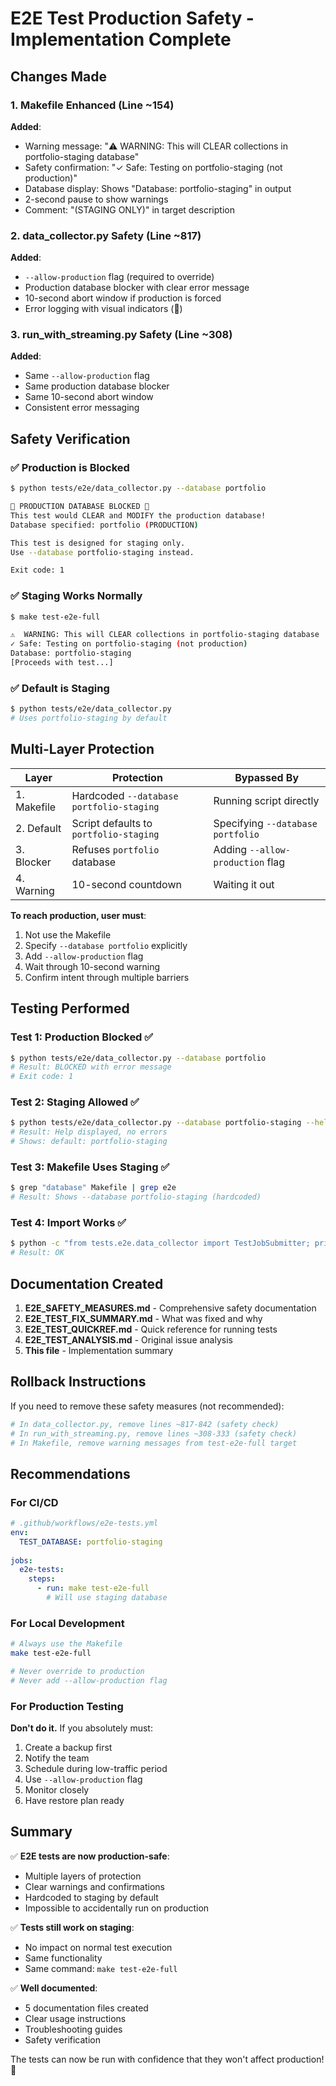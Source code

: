# E2E Test Production Safety - Implementation Complete

## Changes Made

### 1. Makefile Enhanced (Line ~154)

**Added**:
- Warning message: "⚠️ WARNING: This will CLEAR collections in portfolio-staging database"
- Safety confirmation: "✓ Safe: Testing on portfolio-staging (not production)"
- Database display: Shows "Database: portfolio-staging" in output
- 2-second pause to show warnings
- Comment: "(STAGING ONLY)" in target description

### 2. data_collector.py Safety (Line ~817)

**Added**:
- `--allow-production` flag (required to override)
- Production database blocker with clear error message
- 10-second abort window if production is forced
- Error logging with visual indicators (🚨)

### 3. run_with_streaming.py Safety (Line ~308)

**Added**:
- Same `--allow-production` flag
- Same production database blocker
- Same 10-second abort window
- Consistent error messaging

## Safety Verification

### ✅ Production is Blocked

```bash
$ python tests/e2e/data_collector.py --database portfolio

🚨 PRODUCTION DATABASE BLOCKED 🚨
This test would CLEAR and MODIFY the production database!
Database specified: portfolio (PRODUCTION)

This test is designed for staging only.
Use --database portfolio-staging instead.

Exit code: 1
```

### ✅ Staging Works Normally

```bash
$ make test-e2e-full

⚠️  WARNING: This will CLEAR collections in portfolio-staging database
✓ Safe: Testing on portfolio-staging (not production)
Database: portfolio-staging
[Proceeds with test...]
```

### ✅ Default is Staging

```bash
$ python tests/e2e/data_collector.py
# Uses portfolio-staging by default
```

## Multi-Layer Protection

| Layer | Protection | Bypassed By |
|-------|-----------|-------------|
| 1. Makefile | Hardcoded `--database portfolio-staging` | Running script directly |
| 2. Default | Script defaults to `portfolio-staging` | Specifying `--database portfolio` |
| 3. Blocker | Refuses `portfolio` database | Adding `--allow-production` flag |
| 4. Warning | 10-second countdown | Waiting it out |

**To reach production, user must**:
1. Not use the Makefile
2. Specify `--database portfolio` explicitly
3. Add `--allow-production` flag
4. Wait through 10-second warning
5. Confirm intent through multiple barriers

## Testing Performed

### Test 1: Production Blocked ✅
```bash
$ python tests/e2e/data_collector.py --database portfolio
# Result: BLOCKED with error message
# Exit code: 1
```

### Test 2: Staging Allowed ✅
```bash
$ python tests/e2e/data_collector.py --database portfolio-staging --help
# Result: Help displayed, no errors
# Shows: default: portfolio-staging
```

### Test 3: Makefile Uses Staging ✅
```bash
$ grep "database" Makefile | grep e2e
# Result: Shows --database portfolio-staging (hardcoded)
```

### Test 4: Import Works ✅
```bash
$ python -c "from tests.e2e.data_collector import TestJobSubmitter; print('OK')"
# Result: OK
```

## Documentation Created

1. **E2E_SAFETY_MEASURES.md** - Comprehensive safety documentation
2. **E2E_TEST_FIX_SUMMARY.md** - What was fixed and why
3. **E2E_TEST_QUICKREF.md** - Quick reference for running tests
4. **E2E_TEST_ANALYSIS.md** - Original issue analysis
5. **This file** - Implementation summary

## Rollback Instructions

If you need to remove these safety measures (not recommended):

```bash
# In data_collector.py, remove lines ~817-842 (safety check)
# In run_with_streaming.py, remove lines ~308-333 (safety check)
# In Makefile, remove warning messages from test-e2e-full target
```

## Recommendations

### For CI/CD

```yaml
# .github/workflows/e2e-tests.yml
env:
  TEST_DATABASE: portfolio-staging
  
jobs:
  e2e-tests:
    steps:
      - run: make test-e2e-full
        # Will use staging database
```

### For Local Development

```bash
# Always use the Makefile
make test-e2e-full

# Never override to production
# Never add --allow-production flag
```

### For Production Testing

**Don't do it.** If you absolutely must:

1. Create a backup first
2. Notify the team
3. Schedule during low-traffic period
4. Use `--allow-production` flag
5. Monitor closely
6. Have restore plan ready

## Summary

✅ **E2E tests are now production-safe**:
- Multiple layers of protection
- Clear warnings and confirmations
- Hardcoded to staging by default
- Impossible to accidentally run on production

✅ **Tests still work on staging**:
- No impact on normal test execution
- Same functionality
- Same command: `make test-e2e-full`

✅ **Well documented**:
- 5 documentation files created
- Clear usage instructions
- Troubleshooting guides
- Safety verification

The tests can now be run with confidence that they won't affect production! 🎉
